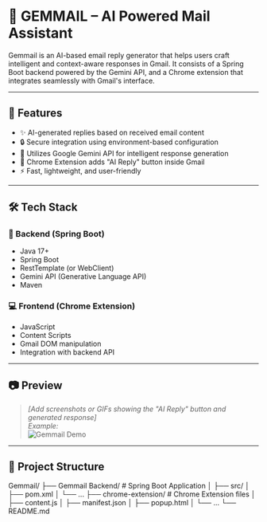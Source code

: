 # 📧 GEMMAIL – AI Powered Mail Assistant

Gemmail is an AI-based email reply generator that helps users craft intelligent and context-aware responses in Gmail. It consists of a Spring Boot backend powered by the Gemini API, and a Chrome extension that integrates seamlessly with Gmail's interface.

---

## 🚀 Features

- ✨ AI-generated replies based on received email content
- 🔒 Secure integration using environment-based configuration
- 🧠 Utilizes Google Gemini API for intelligent response generation
- 🧩 Chrome Extension adds "AI Reply" button inside Gmail
- ⚡ Fast, lightweight, and user-friendly

---

## 🛠️ Tech Stack

### 🔧 Backend (Spring Boot)
- Java 17+
- Spring Boot
- RestTemplate (or WebClient)
- Gemini API (Generative Language API)
- Maven

### 💻 Frontend (Chrome Extension)
- JavaScript
- Content Scripts
- Gmail DOM manipulation
- Integration with backend API

---

## 📷 Preview

> _[Add screenshots or GIFs showing the "AI Reply" button and generated response]_  
> _Example:_  
> ![Gemmail Demo](path-to-your-demo.gif)

---

## 📂 Project Structure

Gemmail/
├── Gemmail Backend/ # Spring Boot Application
│ ├── src/
│ ├── pom.xml
│ └── ...
├── chrome-extension/ # Chrome Extension files
│ ├── content.js
│ ├── manifest.json
│ ├── popup.html
│ └── ...
└── README.md

